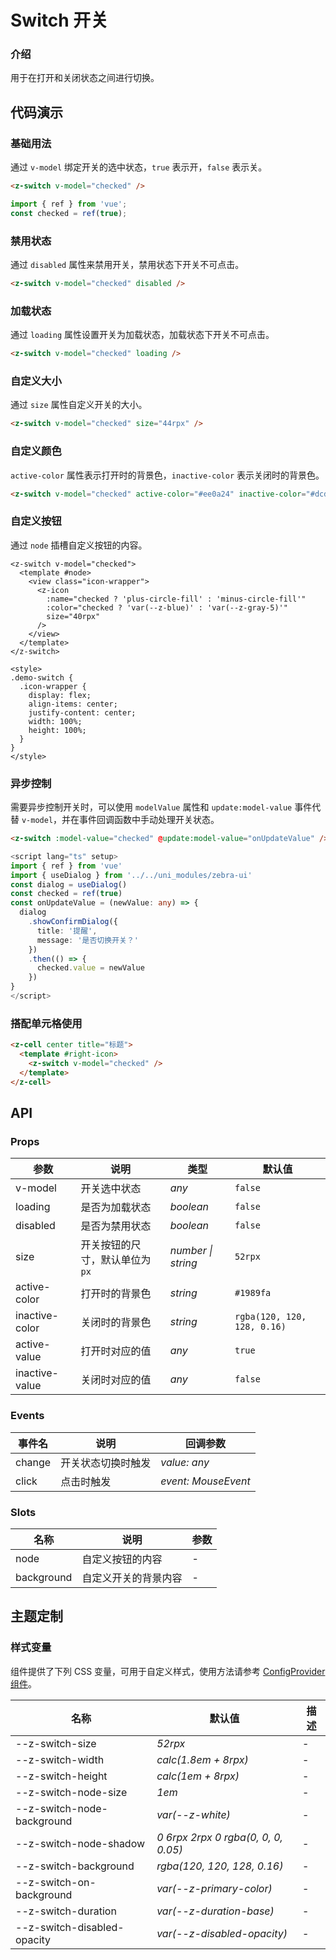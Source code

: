 # Switch 开关

### 介绍

用于在打开和关闭状态之间进行切换。

## 代码演示

### 基础用法

通过 `v-model` 绑定开关的选中状态，`true` 表示开，`false` 表示关。

```html
<z-switch v-model="checked" />
```

```js
import { ref } from 'vue';
const checked = ref(true);
```

### 禁用状态

通过 `disabled` 属性来禁用开关，禁用状态下开关不可点击。

```html
<z-switch v-model="checked" disabled />
```

### 加载状态

通过 `loading` 属性设置开关为加载状态，加载状态下开关不可点击。

```html
<z-switch v-model="checked" loading />
```

### 自定义大小

通过 `size` 属性自定义开关的大小。

```html
<z-switch v-model="checked" size="44rpx" />
```

### 自定义颜色

`active-color` 属性表示打开时的背景色，`inactive-color` 表示关闭时的背景色。

```html
<z-switch v-model="checked" active-color="#ee0a24" inactive-color="#dcdee0" />
```

### 自定义按钮

通过 `node` 插槽自定义按钮的内容。

```vue
<z-switch v-model="checked">
  <template #node>
    <view class="icon-wrapper">
      <z-icon
        :name="checked ? 'plus-circle-fill' : 'minus-circle-fill'"
        :color="checked ? 'var(--z-blue)' : 'var(--z-gray-5)'"
        size="40rpx"
      />
    </view>
  </template>
</z-switch>

<style>
.demo-switch {
  .icon-wrapper {
    display: flex;
    align-items: center;
    justify-content: center;
    width: 100%;
    height: 100%;
  }
}
</style>
```

### 异步控制

需要异步控制开关时，可以使用 `modelValue` 属性和 `update:model-value` 事件代替 `v-model`，并在事件回调函数中手动处理开关状态。

```html
<z-switch :model-value="checked" @update:model-value="onUpdateValue" />
```

```ts
<script lang="ts" setup>
import { ref } from 'vue'
import { useDialog } from '../../uni_modules/zebra-ui'
const dialog = useDialog()
const checked = ref(true)
const onUpdateValue = (newValue: any) => {
  dialog
    .showConfirmDialog({
      title: '提醒',
      message: '是否切换开关？'
    })
    .then(() => {
      checked.value = newValue
    })
}
</script>
```

### 搭配单元格使用

```html
<z-cell center title="标题">
  <template #right-icon>
    <z-switch v-model="checked" />
  </template>
</z-cell>
```

## API

### Props

| 参数 | 说明 | 类型 | 默认值 |
| --- | --- | --- | --- |
| v-model | 开关选中状态 | _any_ | `false` |
| loading | 是否为加载状态 | _boolean_ | `false` |
| disabled | 是否为禁用状态 | _boolean_ | `false` |
| size | 开关按钮的尺寸，默认单位为 `px` | _number \| string_ | `52rpx` |
| active-color | 打开时的背景色 | _string_ | `#1989fa` |
| inactive-color | 关闭时的背景色 | _string_ | `rgba(120, 120, 128, 0.16)` |
| active-value | 打开时对应的值 | _any_ | `true` |
| inactive-value | 关闭时对应的值 | _any_ | `false` |

### Events

| 事件名 | 说明               | 回调参数            |
| ------ | ------------------ | ------------------- |
| change | 开关状态切换时触发 | _value: any_        |
| click  | 点击时触发         | _event: MouseEvent_ |

### Slots

| 名称       | 说明                 | 参数 |
| ---------- | -------------------- | ---- |
| node       | 自定义按钮的内容     | -    |
| background | 自定义开关的背景内容 | -    |

## 主题定制

### 样式变量

组件提供了下列 CSS 变量，可用于自定义样式，使用方法请参考 [ConfigProvider 组件](/config-provider)。

| 名称                          | 默认值                            | 描述 |
| ----------------------------- | --------------------------------- | ---- |
| --z-switch-size             | _52rpx_                            | -    |
| --z-switch-width            | _calc(1.8em + 8rpx)_               | -    |
| --z-switch-height           | _calc(1em + 8rpx)_                 | -    |
| --z-switch-node-size        | _1em_                             | -    |
| --z-switch-node-background  | _var(--z-white)_                | -    |
| --z-switch-node-shadow      | _0 6rpx 2rpx 0 rgba(0, 0, 0, 0.05)_ | -    |
| --z-switch-background       | _rgba(120, 120, 128, 0.16)_       | -    |
| --z-switch-on-background    | _var(--z-primary-color)_        | -    |
| --z-switch-duration         | _var(--z-duration-base)_        | -    |
| --z-switch-disabled-opacity | _var(--z-disabled-opacity)_     | -    |
